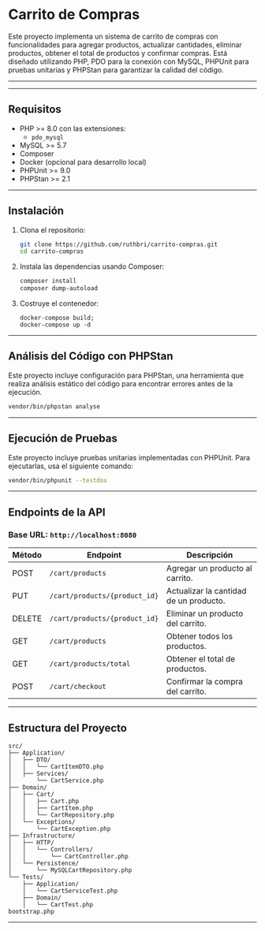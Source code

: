 
# **Carrito de Compras**

Este proyecto implementa un sistema de carrito de compras con funcionalidades para agregar productos, actualizar cantidades, eliminar productos, obtener el total de productos y confirmar compras. Está diseñado utilizando PHP, PDO para la conexión con MySQL, PHPUnit para pruebas unitarias y PHPStan para garantizar la calidad del código.

---
---

## **Requisitos**

- PHP >= 8.0 con las extensiones:
  - `pdo_mysql`
- MySQL >= 5.7
- Composer
- Docker (opcional para desarrollo local)
- PHPUnit >= 9.0
- PHPStan >= 2.1

---

## **Instalación**

1. Clona el repositorio:
   ```bash
   git clone https://github.com/ruthbri/carrito-compras.git
   cd carrito-compras
   ```

2. Instala las dependencias usando Composer:
   ```bash
   composer install
   composer dump-autoload
   ```

3. Costruye el contenedor:
   ```
   docker-compose build;
   docker-compose up -d
   ```


---

## **Análisis del Código con PHPStan**

Este proyecto incluye configuración para PHPStan, una herramienta que realiza análisis estático del código para encontrar errores antes de la ejecución.
```bash
vendor/bin/phpstan analyse
```


---

## **Ejecución de Pruebas**

Este proyecto incluye pruebas unitarias implementadas con PHPUnit. Para ejecutarlas, usa el siguiente comando:
```bash
vendor/bin/phpunit --testdox
```

---

## **Endpoints de la API**

### **Base URL**: `http://localhost:8080`

| Método | Endpoint                       | Descripción                            |
|--------|--------------------------------|----------------------------------------|
| POST   | `/cart/products`               | Agregar un producto al carrito.        |
| PUT    | `/cart/products/{product_id}`  | Actualizar la cantidad de un producto. |
| DELETE | `/cart/products/{product_id}`  | Eliminar un producto del carrito.      |
| GET    | `/cart/products`               | Obtener todos los productos.           |
| GET    | `/cart/products/total`         | Obtener el total de productos.         |
| POST   | `/cart/checkout`               | Confirmar la compra del carrito.       |

---

## **Estructura del Proyecto**

```
src/
├── Application/
│   ├── DTO/
│   │   └── CartItemDTO.php
│   ├── Services/
│       └── CartService.php
├── Domain/
│   ├── Cart/
│   │   ├── Cart.php
│   │   ├── CartItem.php
│   │   └── CartRepository.php
│   └── Exceptions/
│       └── CartException.php
├── Infrastructure/
│   ├── HTTP/
│   │   └── Controllers/
│   │       └── CartController.php
│   └── Persistence/
│       └── MySQLCartRepository.php
└── Tests/
    ├── Application/
    │   └── CartServiceTest.php
    ├── Domain/
    │   └── CartTest.php
bootstrap.php
```

---
